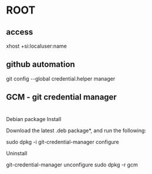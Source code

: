 # ROOT

## access
xhost +si:localuser:name

## github automation
git config --global credential.helper manager

## GCM - git credential manager
#
Debian package
Install

Download the latest .deb package*, and run the following:

sudo dpkg -i <path-to-package>
git-credential-manager configure

Uninstall

git-credential-manager unconfigure
sudo dpkg -r gcm

